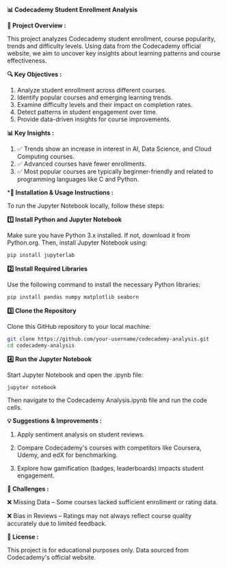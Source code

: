 **📊 Codecademy Student Enrollment Analysis**

**📌 Project Overview :**

This project analyzes Codecademy student enrollment, course popularity, trends and difficulty levels. Using data from the Codecademy official website, we aim to uncover key insights about learning patterns and course effectiveness.

**🔍 Key Objectives :**

1. Analyze student enrollment across different courses.
2. Identify popular courses and emerging learning trends.
3. Examine difficulty levels and their impact on completion rates.
4. Detect patterns in student engagement over time.
5. Provide data-driven insights for course improvements.

**📊 Key Insights :**

1. ✅ Trends show an increase in interest in AI, Data Science, and Cloud Computing courses.
2. ✅ Advanced courses have fewer enrollments.
3. ✅ Most popular courses are typically beginner-friendly and related to programming languages like C and Python.

***🔧 Installation & Usage Instructions :**

To run the Jupyter Notebook locally, follow these steps:

**1️⃣ Install Python and Jupyter Notebook**

Make sure you have Python 3.x installed. If not, download it from Python.org. Then, install Jupyter Notebook using:

```bash
pip install jupyterlab
```

**2️⃣ Install Required Libraries**

Use the following command to install the necessary Python libraries:

```bash
pip install pandas numpy matplotlib seaborn
```

**3️⃣ Clone the Repository**

Clone this GitHub repository to your local machine:

```bash
git clone https://github.com/your-username/codecademy-analysis.git
cd codecademy-analysis
```

**4️⃣ Run the Jupyter Notebook**

Start Jupyter Notebook and open the .ipynb file:

```bash
jupyter notebook
```

Then navigate to the Codecademy Analysis.ipynb file and run the code cells.

**💡 Suggestions & Improvements :**

1. Apply sentiment analysis on student reviews.

2. Compare Codecademy's courses with competitors like Coursera, Udemy, and edX for benchmarking.

3. Explore how gamification (badges, leaderboards) impacts student engagement.

**🚧 Challenges :**

❌ Missing Data – Some courses lacked sufficient enrollment or rating data.

❌ Bias in Reviews – Ratings may not always reflect course quality accurately due to limited feedback.

**📜 License :**

This project is for educational purposes only. Data sourced from Codecademy's official website.
